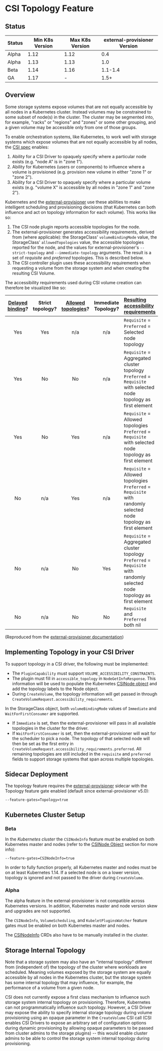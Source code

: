 # CSI Topology Feature

## Status

Status | Min K8s Version | Max K8s Version | external-provisioner Version
--|--|--|--
Alpha | 1.12 | 1.12 | 0.4
Alpha | 1.13 | 1.13 | 1.0
Beta | 1.14 | 1.16 | 1.1-1.4
GA   | 1.17 | - | 1.5+

## Overview
Some storage systems expose volumes that are not equally accessible by all nodes in a Kubernetes cluster. Instead volumes may be constrained to some subset of node(s) in the cluster. The cluster may be segmented into, for example, "racks" or "regions" and "zones" or some other grouping, and a given volume may be accessible only from one of those groups.

To enable orchestration systems, like Kubernetes, to work well with storage systems which expose volumes that are not equally accessible by all nodes, the [CSI spec](https://github.com/container-storage-interface/spec/blob/master/spec.md) enables:

1. Ability for a CSI Driver to opaquely specify where a particular node exists (e.g. "node A" is in "zone 1").
2. Ability for Kubernetes (users or components) to influence where a volume is provisioned (e.g. provision new volume in either "zone 1" or "zone 2").
3. Ability for a CSI Driver to opaquely specify where a particular volume exists (e.g. "volume X" is accessible by all nodes in "zone 1" and "zone 2").

Kubernetes and the [external-provisioner](external-provisioner.md) use these abilities to make intelligent scheduling and provisioning decisions (that Kubernetes can both influence and act on topology information for each volume). This works like so:

1. The CSI node plugin reports accessible topologies for the node.
2. The external-provisioner generates accessibility requirements, derived from (where applicable): the StorageClass' `volumeBindingMode` value, the StorageClass' `allowedTopologies` value, the accessible topologies reported for the node, and the values for external-provisioner's `--strict-topology` and `--immediate-topology` arguments. The result is a set of *requisite* and *preferred* topologies. This is described below.
3. The CSI controller plugin uses these accessibility requirements when requesting a volume from the storage system and when creating the resulting CSI Volume.

The accessibility requirements used during CSI volume creation can therefore be visualized like so:

[Delayed binding](https://kubernetes.io/docs/concepts/storage/storage-classes/#volume-binding-mode)? | Strict topology? | [Allowed topologies](https://kubernetes.io/docs/concepts/storage/storage-classes/#allowed-topologies)? | Immediate Topology? | [Resulting accessibility requirements](https://github.com/container-storage-interface/spec/blob/master/spec.md#createvolume)
:---: |:---:|:---:|:---:|:---|
Yes | Yes | n/a | n/a | `Requisite` = `Preferred` = Selected node topology
Yes | No  | No  | n/a | `Requisite` = Aggregated cluster topology<br>`Preferred` = `Requisite` with selected node topology as first element
Yes | No  | Yes | n/a | `Requisite` = Allowed topologies<br>`Preferred` = `Requisite` with selected node topology as first element
No | n/a | Yes | n/a | `Requisite` = Allowed topologies<br>`Preferred` = `Requisite` with randomly selected node topology as first element
No | n/a | No  | Yes | `Requisite` = Aggregated cluster topology<br>`Preferred` = `Requisite` with randomly selected node topology as first element
No | n/a | No  | No  | `Requisite` and `Preferred` both nil

(Reproduced from the [external-provisioner documentation](https://github.com/kubernetes-csi/external-provisioner/blob/master/README.md#topology-support))

## Implementing Topology in your CSI Driver

To support topology in a CSI driver, the following must be implemented:

* The `PluginCapability` must support `VOLUME_ACCESSIBILITY_CONSTRAINTS`.
* The plugin must fill in `accessible_topology` in `NodeGetInfoResponse`.
  This information will be used to populate the Kubernetes [CSINode object](csi-node-object.md) and add the topology labels to the Node object.
* During `CreateVolume`, the topology information will get passed in through `CreateVolumeRequest.accessibility_requirements`.

In the StorageClass object, both `volumeBindingMode` values of `Immediate` and `WaitForFirstConsumer` are supported.

* If `Immediate` is set, then the external-provisioner will pass in all available topologies in the cluster for the driver.
* If `WaitForFirstConsumer` is set, then the external-provisioner will wait for the scheduler to pick a node. The topology of that selected node will then be set as the first entry in `CreateVolumeRequest.accessibility_requirements.preferred`. All remaining topologies are still included in the `requisite` and `preferred` fields to support storage systems that span across multiple topologies.

## Sidecar Deployment

The topology feature requires the [external-provisioner](external-provisioner.md) sidecar with the Topology feature gate enabled (default since external-provisioner v5.0):

```
--feature-gates=Topology=true
```

## Kubernetes Cluster Setup

### Beta

In the *Kubernetes cluster* the `CSINodeInfo` feature must be enabled on both Kubernetes master and nodes (refer to the [CSINode Object](csi-node-object.md) section for more info):

```
--feature-gates=CSINodeInfo=true
```

In order to fully function properly, all Kubernetes master and nodes must be on at least
Kubernetes 1.14. If a selected node is on a lower version, topology is ignored and not
passed to the driver during `CreateVolume`.

### Alpha

The alpha feature in the external-provisioner is not compatible across
Kubernetes versions. In addition, Kubernetes master and node version skew and
upgrades are not supported.

The `CSINodeInfo`, `VolumeScheduling`, and `KubeletPluginsWatcher` feature gates
must be enabled on both Kubernetes master and nodes.

The [CSINodeInfo](csi-node-object.md) CRDs also have to be manually installed in the
cluster.

## Storage Internal Topology

Note that a storage system may also have an "internal topology" different from (independent of) the topology of the cluster where workloads are scheduled. Meaning volumes exposed by the storage system are equally accessible by all nodes in the Kubernetes cluster, but the storage system has some internal topology that may influence, for example, the performance of a volume from a given node.

CSI does not currently expose a first class mechanism to influence such storage system internal topology on provisioning. Therefore, Kubernetes can not programmatically influence such topology. However, a CSI Driver may expose the ability to specify internal storage topology during volume provisioning using an opaque parameter in the `CreateVolume` CSI call (CSI enables CSI Drivers to expose an arbitrary set of configuration options during dynamic provisioning by allowing opaque parameters to be passed from cluster admins to the storage plugins) -- this would enable cluster admins to be able to control the storage system internal topology during provisioning.
